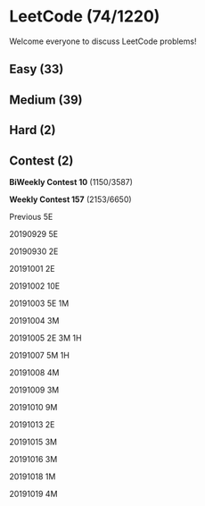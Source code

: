 # LeetCode (74/1220)
Welcome everyone to discuss LeetCode problems!

## Easy (33) 

## Medium (39)

## Hard (2)

## Contest (2)

**BiWeekly Contest 10** (1150/3587)

**Weekly Contest 157** (2153/6650)

Previous 5E

20190929 5E

20190930 2E

20191001 2E

20191002 10E

20191003 5E 1M

20191004 3M

20191005 2E 3M 1H

20191007 5M 1H

20191008 4M

20191009 3M

20191010 9M

20191013 2E

20191015 3M

20191016 3M

20191018 1M

20191019 4M